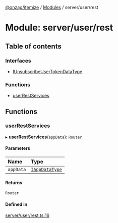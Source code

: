 [@onzag/itemize](../README.md) / [Modules](../modules.md) / server/user/rest

# Module: server/user/rest

## Table of contents

### Interfaces

- [IUnsubscribeUserTokenDataType](../interfaces/server_user_rest.IUnsubscribeUserTokenDataType.md)

### Functions

- [userRestServices](server_user_rest.md#userrestservices)

## Functions

### userRestServices

▸ **userRestServices**(`appData`): `Router`

#### Parameters

| Name | Type |
| :------ | :------ |
| `appData` | [`IAppDataType`](../interfaces/server.IAppDataType.md) |

#### Returns

`Router`

#### Defined in

[server/user/rest.ts:16](https://github.com/onzag/itemize/blob/5c2808d3/server/user/rest.ts#L16)
